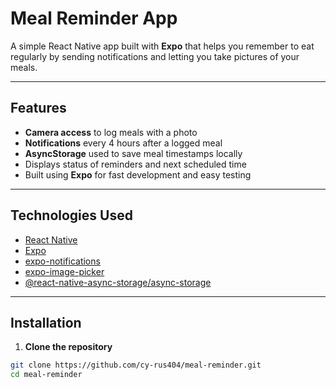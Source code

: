 # Meal Reminder App

A simple React Native app built with **Expo** that helps you remember to eat regularly by sending notifications and letting you take pictures of your meals.

---

## Features

- **Camera access** to log meals with a photo
- **Notifications** every 4 hours after a logged meal
- **AsyncStorage** used to save meal timestamps locally
- Displays status of reminders and next scheduled time
- Built using **Expo** for fast development and easy testing

---



## Technologies Used

- [React Native](https://reactnative.dev/)
- [Expo](https://expo.dev/)
- [expo-notifications](https://docs.expo.dev/versions/latest/sdk/notifications/)
- [expo-image-picker](https://docs.expo.dev/versions/latest/sdk/imagepicker/)
- [@react-native-async-storage/async-storage](https://github.com/react-native-async-storage/async-storage)

---

## Installation

1. **Clone the repository**
```bash
git clone https://github.com/cy-rus404/meal-reminder.git
cd meal-reminder
